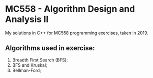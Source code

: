 # MC558 - Algorithm Design and Analysis II

My solutions in C++ for MC558 programming exercises, taken in 2019.

## Algorithms used in exercise:
1. Breadth First Search (BFS);
2. BFS and Kruskal;
3. Bellman-Ford;

